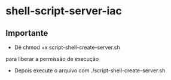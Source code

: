 # shell-script-server-iac

## Importante

- Dê chmod +x script-shell-create-server.sh 

para liberar a permissão de execução

- Depois execute o arquivo com ./script-shell-create-server.sh
